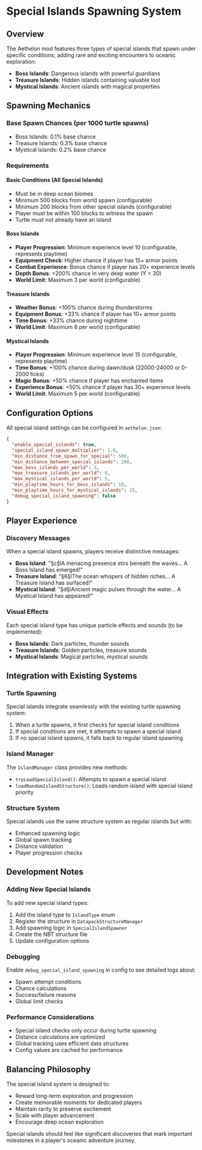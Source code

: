 # Special Islands Spawning System

## Overview
The Aethelon mod features three types of special islands that spawn under specific conditions, adding rare and exciting encounters to oceanic exploration:

- **Boss Islands**: Dangerous islands with powerful guardians
- **Treasure Islands**: Hidden islands containing valuable loot  
- **Mystical Islands**: Ancient islands with magical properties

## Spawning Mechanics

### Base Spawn Chances (per 1000 turtle spawns)
- Boss Islands: 0.1% base chance
- Treasure Islands: 0.3% base chance
- Mystical Islands: 0.2% base chance

### Requirements

#### Basic Conditions (All Special Islands)
- Must be in deep ocean biomes
- Minimum 500 blocks from world spawn (configurable)
- Minimum 200 blocks from other special islands (configurable)
- Player must be within 100 blocks to witness the spawn
- Turtle must not already have an island

#### Boss Islands
- **Player Progression**: Minimum experience level 10 (configurable, represents playtime)
- **Equipment Check**: Higher chance if player has 15+ armor points
- **Combat Experience**: Bonus chance if player has 20+ experience levels
- **Depth Bonus**: +200% chance in very deep water (Y < 30)
- **World Limit**: Maximum 3 per world (configurable)

#### Treasure Islands
- **Weather Bonus**: +100% chance during thunderstorms
- **Equipment Bonus**: +33% chance if player has 10+ armor points
- **Time Bonus**: +33% chance during nighttime
- **World Limit**: Maximum 8 per world (configurable)

#### Mystical Islands
- **Player Progression**: Minimum experience level 15 (configurable, represents playtime)
- **Time Bonus**: +100% chance during dawn/dusk (22000-24000 or 0-2000 ticks)
- **Magic Bonus**: +50% chance if player has enchanted items
- **Experience Bonus**: +50% chance if player has 30+ experience levels
- **World Limit**: Maximum 5 per world (configurable)

## Configuration Options

All special island settings can be configured in `aethelon.json`:

```json
{
  "enable_special_islands": true,
  "special_island_spawn_multiplier": 1.0,
  "min_distance_from_spawn_for_special": 500,
  "min_distance_between_special_islands": 200,
  "max_boss_islands_per_world": 3,
  "max_treasure_islands_per_world": 8,
  "max_mystical_islands_per_world": 5,
  "min_playtime_hours_for_boss_islands": 10,
  "min_playtime_hours_for_mystical_islands": 15,
  "debug_special_island_spawning": false
}
```

## Player Experience

### Discovery Messages
When a special island spawns, players receive distinctive messages:
- **Boss Island**: "§c§lA menacing presence stirs beneath the waves... A Boss Island has emerged!"
- **Treasure Island**: "§6§lThe ocean whispers of hidden riches... A Treasure Island has surfaced!"
- **Mystical Island**: "§d§lAncient magic pulses through the water... A Mystical Island has appeared!"

### Visual Effects
Each special island type has unique particle effects and sounds (to be implemented):
- **Boss Islands**: Dark particles, thunder sounds
- **Treasure Islands**: Golden particles, treasure sounds
- **Mystical Islands**: Magical particles, mystical sounds

## Integration with Existing Systems

### Turtle Spawning
Special islands integrate seamlessly with the existing turtle spawning system:
1. When a turtle spawns, it first checks for special island conditions
2. If special conditions are met, it attempts to spawn a special island
3. If no special island spawns, it falls back to regular island spawning

### Island Manager
The `IslandManager` class provides new methods:
- `tryLoadSpecialIsland()`: Attempts to spawn a special island
- `loadRandomIslandStructure()`: Loads random island with special island priority

### Structure System
Special islands use the same structure system as regular islands but with:
- Enhanced spawning logic
- Global spawn tracking
- Distance validation
- Player progression checks

## Development Notes

### Adding New Special Islands
To add new special island types:
1. Add the island type to `IslandType` enum
2. Register the structure in `DatapackStructureManager`
3. Add spawning logic in `SpecialIslandSpawner`
4. Create the NBT structure file
5. Update configuration options

### Debugging
Enable `debug_special_island_spawning` in config to see detailed logs about:
- Spawn attempt conditions
- Chance calculations
- Success/failure reasons
- Global limit checks

### Performance Considerations
- Special island checks only occur during turtle spawning
- Distance calculations are optimized
- Global tracking uses efficient data structures
- Config values are cached for performance

## Balancing Philosophy

The special island system is designed to:
- Reward long-term exploration and progression
- Create memorable moments for dedicated players
- Maintain rarity to preserve excitement
- Scale with player advancement
- Encourage deep ocean exploration

Special islands should feel like significant discoveries that mark important milestones in a player's oceanic adventure journey.